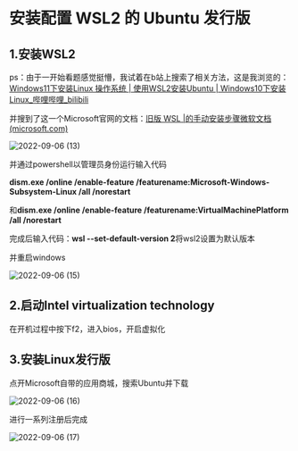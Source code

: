 # 安装配置 WSL2 的 Ubuntu 发行版

## 1.安装WSL2

ps：由于一开始看题感觉挺懵，我试着在b站上搜索了相关方法，这是我浏览的：[Windows11下安装Linux 操作系统 | 使用WSL2安装Ubuntu | Windows10下安装Linux_哔哩哔哩_bilibili](https://www.bilibili.com/video/BV1Qb4y1a7KZ?spm_id_from=333.337.search-card.all.click&vd_source=4839fb85c1f4958be93e094d258267e5)

并搜到了这一个Microsoft官网的文档：[旧版 WSL |的手动安装步骤微软文档 (microsoft.com)](https://docs.microsoft.com/en-us/windows/wsl/install-manual)

![2022-09-06 (13)](C:/Users/%E7%BD%97%E9%92%B0%E6%B5%A9/OneDrive/%E5%9B%BE%E7%89%87/%E5%B1%8F%E5%B9%95%E5%BF%AB%E7%85%A7/2022-09-06%20(13).png)

并通过powershell以管理员身份运行输入代码

**dism.exe /online /enable-feature /featurename:Microsoft-Windows-Subsystem-Linux /all /norestart**

和**dism.exe /online /enable-feature /featurename:VirtualMachinePlatform /all /norestart**

完成后输入代码：**wsl --set-default-version 2**将wsl2设置为默认版本

并重启windows

![2022-09-06 (15)](C:/Users/%E7%BD%97%E9%92%B0%E6%B5%A9/OneDrive/%E5%9B%BE%E7%89%87/%E5%B1%8F%E5%B9%95%E5%BF%AB%E7%85%A7/2022-09-06%20(15).png)

## 2.启动Intel virtualization technology

在开机过程中按下f2，进入bios，开启虚拟化



## 3.安装Linux发行版

点开Microsoft自带的应用商城，搜索Ubuntu并下载

![2022-09-06 (16)](C:/Users/%E7%BD%97%E9%92%B0%E6%B5%A9/OneDrive/%E5%9B%BE%E7%89%87/%E5%B1%8F%E5%B9%95%E5%BF%AB%E7%85%A7/2022-09-06%20(16).png)

进行一系列注册后完成



![2022-09-06 (17)](C:/Users/%E7%BD%97%E9%92%B0%E6%B5%A9/OneDrive/%E5%9B%BE%E7%89%87/%E5%B1%8F%E5%B9%95%E5%BF%AB%E7%85%A7/2022-09-06%20(17).png)

